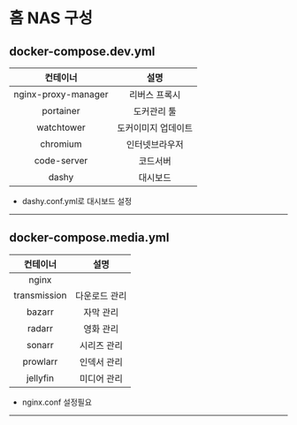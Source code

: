 # 홈 NAS 구성

## docker-compose.dev.yml

|컨테이너| 설명 |
|:---:|:---:|
|nginx-proxy-manager| 리버스 프록시 |
|portainer| 도커관리 툴 |
|watchtower| 도커이미지 업데이트 |
|chromium| 인터넷브라우저 |
|code-server| 코드서버 |
|dashy| 대시보드 |
 - dashy.conf.yml로 대시보드 설정


---------------

## docker-compose.media.yml

|컨테이너| 설명 |
|:---:|:---:|
|nginx|  |
|transmission| 다운로드 관리 |
|bazarr| 자막 관리 |
|radarr| 영화 관리 |
|sonarr| 시리즈 관리 |
|prowlarr| 인덱서 관리 |
|jellyfin| 미디어 관리 |
- nginx.conf 설정필요
---------------
